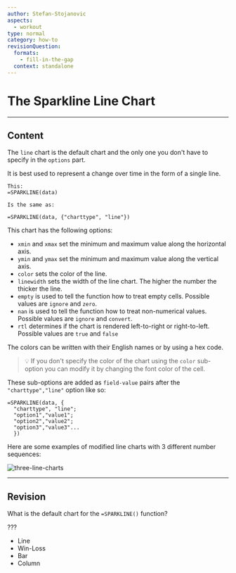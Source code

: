 ```yaml
---
author: Stefan-Stojanovic
aspects:
  - workout
type: normal
category: how-to
revisionQuestion:
  formats:
    - fill-in-the-gap
  context: standalone
---
```


# The Sparkline Line Chart


---

## Content

The `line` chart is the default chart and the only one you don't have to specify in the `options` part. 

It is best used to represent a change over time in the form of a single line.

```plain-text
This:
=SPARKLINE(data)

Is the same as:

=SPARKLINE(data, {"charttype", "line"})
```

This chart has the following options:

- `xmin` and `xmax` set the minimum and maximum value along the horizontal axis.
- `ymin` and `ymax` set the minimum and maximum value along the vertical axis.
- `color` sets the color of the line.
- `linewidth` sets the width of the line chart. The higher the number the thicker the line.
- `empty` is used to tell the function how to treat empty cells. Possible values are `ignore` and `zero`.
- `nan` is used to tell the function how to treat non-numerical values. Possible values are `ignore` and `convert`.
- `rtl` determines if the chart is rendered left-to-right or right-to-left. Possible values are `true` and `false`

The colors can be written with their English names or by using a hex code. 

> 💡 If you don't specify the color of the chart using the `color` sub-option you can modify it by changing the font color of the cell. 

These sub-options are added as `field-value` pairs after the `"charttype","line"` option like so:

```plain-text
=SPARKLINE(data, {
  "charttype", "line"; 
  "option1","value1";
  "option2","value2";
  "option3","value3"...
  })
```

Here are some examples of modified line charts with 3 different number sequences:

![three-line-charts](https://img.enkipro.com/7058a7791bbb00359f8de4473e9155b6.png)


---

## Revision

What is the default chart for the `=SPARKLINE()` function?

???

- Line
- Win-Loss
- Bar
- Column
